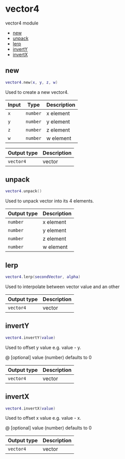 # vector4

vector4 module

- [new](#new)
- [unpack](#unpack)
- [lerp](#lerp)
- [invertY](#invertY)
- [invertX](#invertX)

## new

```lua
vector4.new(x, y, z, w)
```

Used to create a new vector4.

| Input | Type | Description |
| --- | --- | --- |
| `x` | `number` | x element |
| `y` | `number` | y element |
| `z` | `number` | z element |
| `w` | `number` | w element |

| Output type | Description |
| --- | --- |
| `vector4` | vector |

## unpack

```lua
vector4.unpack()
```

Used to unpack vector into its 4 elements.

| Output type | Description |
| --- | --- |
| `number` | x element |
| `number` | y element |
| `number` | z element |
| `number` | w element |

## lerp

```lua
vector4.lerp(secondVector, alpha)
```

Used to interpolate between vector value and an other

| Output type | Description |
| --- | --- |
| `vector4` | vector |

## invertY

```lua
vector4.invertY(value)
```

Used to offset y value e.g. value - y.

@ [optional] value (number) defaults to 0

| Output type | Description |
| --- | --- |
| `vector4` | vector |

## invertX

```lua
vector4.invertX(value)
```

Used to offset x value e.g. value - x.

@ [optional] value (number) defaults to 0

| Output type | Description |
| --- | --- |
| `vector4` | vector |